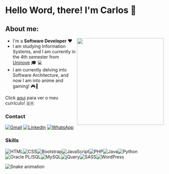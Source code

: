 # Hello Word, there! I'm Carlos :wave:
## About me:

<img align="right" width="276" src="https://media.tenor.com/m2HlW_iClNUAAAAC/demon-slayer-kimetsu-no-yaiba.gif" />

- I'm a **Software Developer**  ❤️
- I am studying Information Systems, and I am currently in the 4th semester from [Uninove](https://www.uninove.br/) 🎓 💻
- I am currently delving into Software Architecture, and now I am into anime and gaming! 🎮🏰


Click [aqui](https://www.canva.com/design/DAFwIQSAB3w/m98fHDwx7EqiAiHeaSZd0Q/view) para ver o meu currículo! 🇧🇷


### Contact
 
 [![Gmail](https://img.shields.io/badge/Gmail-D14836?style=for-the-badge&logo=gmail&logoColor=white)](https://mail.google.com/mail/?view=cm&fs=1&to=devcarlosrbarbosa@gmail.com)
 [![Linkedin](https://img.shields.io/badge/LinkedIn-0077B5?style=for-the-badge&logo=linkedin&logoColor=white)](https://www.linkedin.com/in/carlosrbarbosa/)
 [![WhatsApp](https://img.shields.io/badge/WhatsApp-25D366?style=flat&logo=whatsapp&logoColor=white&link=https://wa.me/seu_numerodetelefone)](https://wa.me/https://wa.me/5511964356851)

 ### Skills
 ![HTML](https://img.shields.io/badge/-HTML-orange?style=flat&logo=html5&logoColor=white)![CSS](https://img.shields.io/badge/-CSS-blue?style=flat&logo=css3&logoColor=white)![Bootstrap](https://img.shields.io/badge/-Bootstrap-purple?style=flat&logo=bootstrap&logoColor=white)![JavaScript](https://img.shields.io/badge/-JavaScript-yellow?style=flat&logo=javascript&logoColor=white)![PHP](https://img.shields.io/badge/-PHP-777BB4?style=flat&logo=php&logoColor=white)![Java](https://img.shields.io/badge/-Java-red?style=flat&logo=java&logoColor=white)![Python](https://img.shields.io/badge/-Python-blue?style=flat&logo=python&logoColor=white)![Oracle PL/SQL](https://img.shields.io/badge/-Oracle%20PL/SQL-F80000?style=flat&logo=oracle&logoColor=white)![MySQL](https://img.shields.io/badge/-MySQL-4479A1?style=flat&logo=mysql&logoColor=white)![jQuery](https://img.shields.io/badge/-jQuery-0769AD?style=flat&logo=jquery&logoColor=white)![SASS](https://img.shields.io/badge/-SASS-CC6699?style=flat&logo=sass&logoColor=white)![WordPress](https://img.shields.io/badge/-WordPress-21759B?style=flat&logo=wordpress&logoColor=white)
 </div>
 
 <p align="center"> 

  ![Snake animation](https://github.com/carlosrbarbosa/carlosrbarbosa/blob/output/github-contribution-grid-snake.svg)
 </p>

